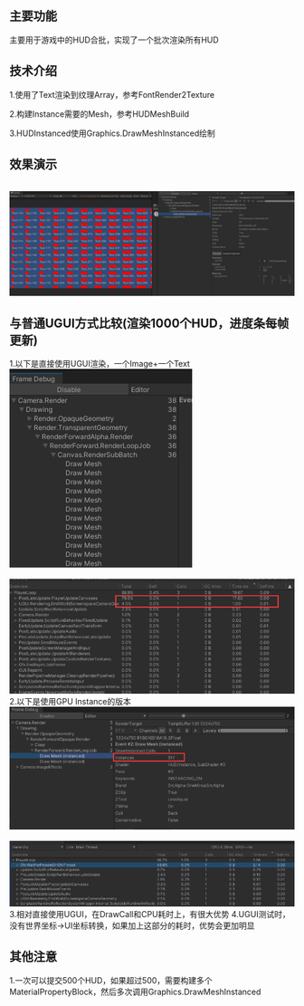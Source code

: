 
## 主要功能


主要用于游戏中的HUD合批，实现了一个批次渲染所有HUD


## 技术介绍

1.使用了Text渲染到纹理Array，参考FontRender2Texture

2.构建Instance需要的Mesh，参考HUDMeshBuild

3.HUDInstanced使用Graphics.DrawMeshInstanced绘制


## 效果演示
<br><img src='image/1.png'><br>


## 与普通UGUI方式比较(渲染1000个HUD，进度条每帧更新)

1.以下是直接使用UGUI渲染，一个Image+一个Text
<br><img src='image/4.png'><br>
<br><img src='image/5.png'><br>
2.以下是使用GPU Instance的版本
<br><img src='image/3.png'><br>
<br><img src='image/2.png'><br>
3.相对直接使用UGUI，在DrawCall和CPU耗时上，有很大优势
4.UGUI测试时，没有世界坐标->UI坐标转换，如果加上这部分的耗时，优势会更加明显


## 其他注意

1.一次可以提交500个HUD，如果超过500，需要构建多个MaterialPropertyBlock，然后多次调用Graphics.DrawMeshInstanced
